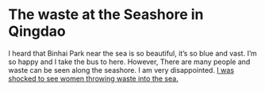 # The waste at the Seashore in Qingdao

I heard that Binhai Park near the sea is so beautiful, it’s so blue and vast.  I’m so happy and I take the bus to here. However, There are many people and waste can be seen along the seashore. I am very disappointed.  [I was shocked to see women throwing waste into the sea.](./sentences/i-saw-some-women-throwing.md)